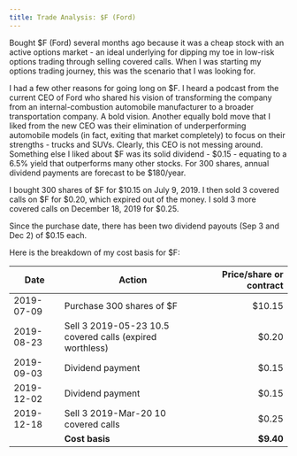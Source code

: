 ```yaml
---
title: Trade Analysis: $F (Ford)
---
```


Bought $F (Ford) several months ago because it was a cheap stock with an active options market - an ideal underlying for dipping my toe in low-risk options trading through selling covered calls. When I was starting my options trading journey, this was the scenario that I was looking for.

I had a few other reasons for going long on $F. I heard a podcast from the current CEO of Ford who shared his vision of transforming the company from an internal-combustion automobile manufacturer to a broader transportation company. A bold vision. Another equally bold move that I liked from the new CEO was their elimination of underperforming automobile models (in fact, exiting that market completely) to focus on their strengths - trucks and SUVs. Clearly, this CEO is not messing around. Something else I liked about $F was its solid dividend - $0.15 - equating to a 6.5% yield that outperforms many other stocks. For 300 shares, annual dividend payments are forecast to be $180/year.

I bought 300 shares of $F for $10.15 on July 9, 2019. I then sold 3 covered calls on $F for $0.20, which expired out of the money.  I sold 3 more covered calls on December 18, 2019 for $0.25.

Since the purchase date, there has been two dividend payouts (Sep 3 and Dec 2) of $0.15 each.

Here is the breakdown of my cost basis for $F:

| Date       | Action                                                   | Price/share or contract |
| ---------- | -------------------------------------------------------- | -----------------------:|
| 2019-07-09 | Purchase 300 shares of $F                                |                  $10.15 |
| 2019-08-23 | Sell 3 2019-05-23 10.5 covered calls (expired worthless) |                   $0.20 |
| 2019-09-03 | Dividend payment                                         |                   $0.15 |
| 2019-12-02 | Dividend payment                                         |                   $0.15 |
| 2019-12-18 | Sell 3 2019-Mar-20 10 covered calls                      |                   $0.25 |
|            | __Cost basis__                                           |               **$9.40** | 
